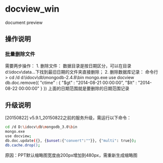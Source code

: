 docview_win
===========

document preview

## 操作说明

### 批量删除文件
需要两步操作： 
 1. 删除文件： 
数据目录是按日期区分，可以在目录d:\idocv\data\...下找到最旧日期的文件夹直接删除； 
 2. 删除数据库记录： 
命令行> cd /d d:\idocv\db\mongodb-2.4.8\bin 
mongo.exe 
use docview 
db.doc.remove({ "ctime" : { "$gt" : "2014-08-21 00:00:00", "$lt" : "2014-08-22 00:00:00" } }) 
上面的日期范围就是要删除的日期范围记录 



## 升级说明

[20150822]
v5.9.1_20150822之前的服务升级，需运行以下命令：
```sh
cd /d D:\idocv\db\mongodb_3.0\bin
mongo.exe
use docview;
db.doc.update({}, {$unset:{"convert":""}}, {"multi": true});
db.cache.drop();
```

原因：PPT默认缩略图宽度由200px增加到480px，需重新生成缩略图